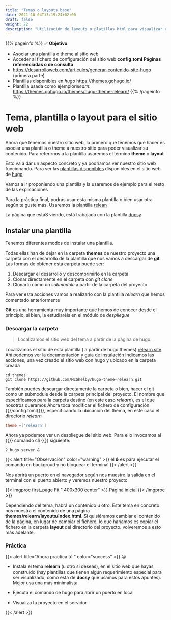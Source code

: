 ```yaml
---
title: "Temas o layouts base"
date: 2021-10-04T13:19:24+02:00
draft: false
weight: 22
description: "Utilización de layouts o platillas html para visualizar el contenido"
---
```

{{% pageinfo %}}
:white_check_mark:
**Objetivo**:
* Asociar una plantilla o theme al sitio web
* Acceder al fichero de configuración del sitio web **config.toml**
**Páginas referenciadas o de consulta**
* https://desarrolloweb.com/articulos/generar-contenido-site-hugo (primera parte)
* Plantillas disponibles en *hugo*  https://themes.gohugo.io/
* Plantilla usada como ejemplo*relearn*:  https://themes.gohugo.io/themes/hugo-theme-relearn/
{{% /pageinfo %}}

# Tema, plantilla o layout para el sitio web

Ahora que tenemos nuestro sitio web, lo primero que tenemos que hacer es asociar una plantilla o theme a nuestro sitio para poder visualizar su contenido.
Para referirnos a la plantilla usaremos el término  **theme** o **layout**

Esto va a dar un aspecto concreto y ya podríamos ver nuestro sitio web funcionando. Para ver las [plantillas disponibles](https://themes.gohugo.io/)   disponibles en el sitio web de [hugo](https://gohugo.io/)

Vamos a ir proponiendo una plantilla y la usaremos de ejemplo para el resto de las explicaciones

Para la práctica final, podrás usar esta misma plantilla o bien usar otra según te guste más.
Usaremos la plantilla [relean](https://themes.gohugo.io/themes/hugo-theme-relearn)

La página que estáS viendo, está trabajada con la plantilla [docsy](https://www.docsy.dev/docs/)

## Instalar una plantilla
Tenemos diferentes modos de instalar una plantilla.

Todas ellas han de dejar en la carpeta **themes** de nuestro proyecto una carpeta con el desarrollo de  la plantilla que nos vamos a descargar de **git**  
Las formas de obtener esta carpeta puede ser:
1. Descargar el desarrollo y descomprimirlo en la carpeta
2. Clonar directamente en el carpeta con *git clone*
3. Clonarlo como un *submodule* a partir de la carpeta del proyecto

Para ver esta acciones vamos a realizarlo con la plantilla *relearn* que hemos comentado anteriormente

**Git** es una herramienta muy importante que hemos de conocer desde el principio, si bien, la estudiaréis en el módulo de *despliegue* 

### Descargar la carpeta
> Localizamos el sitio web del tema a partir de la página de hugo.

 Localizamos el sitio de esta plantilla ( a partir de hugo themes)
 [relearn site](https://themes.gohugo.io/themes/hugo-theme-relearn/)
 Ahí podemos ver la documentación y guía de instalación
Indicamos las acciones, una vez creado el sitio web con hugo y ubicado en la carpeta creada
```shell
cd themes
git clone https://github.com/McShelby/hugo-theme-relearn.git 
```
También puedes descargar directamente la carpeta o bien, hacer el git como un submodule desde la carpeta principal del proyecto.
El nombre que especificamos para la carpeta  destino (en este caso *relearn*), es el que nosotros queramos
Ahora toca modificar el fichero de configuración {{<color>}}config.toml{{</color>}}, especificando la ubicación del thema, en este caso el directorio *relearn*
```toml
theme =['relearn']
```

Ahora ya podemos ver un despliegue del sitio web. Para ello invocamos al {{<color>}} comando cli {{</color>}} siguiente:

```shell
2_hugo server &
```

{{< alert title="Observación" color="warning" >}}
el ***&*** es para ejecutar el comando en backgroud y no bloquear el terminal
{{< /alert >}}


Nos abrirá un puerto en el navegador según nos muestre la salida en el terminal con el puerto abierto y veremos nuestro proyecto


{{< imgproc first_page Fit " 400x300 center" >}}
Página inicial
{{< /imgproc >}}

Dependiendo del tema, habrá un contenido u otro. Este tema en concreto nos muestra el contenido de una página **themes/relearn/layouts/index.html**. 
Si quisiéramos cambiar el contenido de la página, en lugar de cambiar el fichero, lo que haríamos es copiar el fichero en la carpeta **layout** del directorio del proyecto. volveremos a esto más adelante.
### Práctica
{{< alert title="Ahora practica tú " color="success" >}}
:grinning:
* Instala el tema **relearn** (u otro si deseas), en el sitio web que hayas construído (hay plantillas que tienen algún requerimiento especial para ser visualizado, como esta de **docsy** que usamos para estos apuntes). Mejor usa una más minimalista.

* Ejecuta el comando de hugo para abrir un puerto en local

* Visualiza tu proyecto en el servidor

{{< /alert >}}
